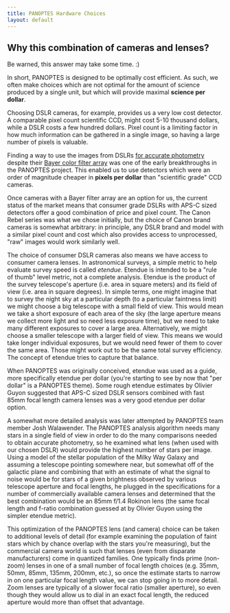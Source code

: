 ```yaml
---
title: PANOPTES Hardware Choices
layout: default
---
```


## Why this combination of cameras and lenses?

Be warned, this answer may take some time. :)

In short, PANOPTES is designed to be optimally cost efficient.  As such, we often make choices which are not optimal for the amount of science produced by a single unit, but which will provide maximal __science per dollar__.

Choosing DSLR cameras, for example, provides us a very low cost detector.  A comparable pixel count scientific CCD, might cost 5-10 thousand dollars, while a DSLR costs a few hundred dollars.  Pixel count is a limiting factor in how much information can be gathered in a single image, so having a large number of pixels is valuable.

Finding a way to use the images from DSLRs [for accurate photometry](https://www.naoj.org/staff/guyon/09allskysurvey.web/56photometry.web/content.html) despite their [Bayer color filter array](https://en.wikipedia.org/wiki/Bayer_filter) was one of the early breakthroughs in the PANOPTES project.  This enabled us to use detectors which were an order of magnitude cheaper in __pixels per dollar__ than "scientific grade" CCD cameras.  

Once cameras with a Bayer filter array are an option for us, the current status of the market means that consumer grade DSLRs with APS-C sized detectors offer a good combination of price and pixel count.  The Canon Rebel series was what we chose initially, but the choice of Canon brand cameras is somewhat arbitrary:  in principle, any DSLR brand and model with a similar pixel count and cost which also provides access to unprocessed, "raw" images would work similarly well.

The choice of consumer DSLR cameras also means we have access to consumer camera lenses.  In astronomical surveys, a simple metric to help evaluate survey speed is called _etendue_.  Etendue is intended to be a "rule of thumb" level metric, not a complete analysis.  Etendue is the product of the survey telescope's aperture (i.e. area in square meters) and its field of view (i.e. area in square degrees).  In simple terms, one might imagine that to survey the night sky at a particular depth (to a particular faintness limit) we might choose a big telescope with a small field of view.  This would mean we take a short exposure of each area of the sky (the large aperture means we collect more light and so need less exposure time), but we need to take many different exposures to cover a large area.  Alternatively, we might choose a smaller telescope with a larger field of view.  This means we would take longer individual exposures, but we would need fewer of them to cover the same area.  Those might work out to be the same total survey efficiency.  The concept of etendue tries to capture that balance.

When PANOPTES was originally conceived, etendue was used as a guide, more specifically etendue per dollar (you're starting to see by now that "per dollar" is a PANOPTES theme).  Some rough etendue estimates by Olivier Guyon suggested that APS-C sized DSLR sensors combined with fast 85mm focal length camera lenses was a very good etendue per dollar option.

A somewhat more detailed analysis was later attempted by PANOPTES team member Josh Walawender.  The PANOPTES analysis algorithm needs many stars in a single field of view in order to do the many comparisons needed to obtain accurate photometry, so he examined what lens (when used with our chosen DSLR) would provide the highest number of stars per image.  Using a model of the stellar population of the Milky Way Galaxy and assuming a telescope pointing somewhere near, but somewhat off of the galactic plane and combining that with an estimate of what the signal to noise would be for stars of a given brightness observed by various telescope aperture and focal lengths, he plugged in the specifications for a number of commercially available camera lenses and determined that the best combination would be an 85mm f/1.4 Rokinon lens (the same focal length and f-ratio combination guessed at by Olivier Guyon using the simpler etendue metric).

This optimization of the PANOPTES lens (and camera) choice can be taken to additional levels of detail (for example examining the population of faint stars which by chance overlap with the stars you're measuring), but the commercial camera world is such that lenses (even from disparate manufacturers) come in quantized families.  One typically finds prime (non-zoom) lenses in one of a small number of focal length choices (e.g. 35mm, 50mm, 85mm, 135mm, 200mm, etc.), so once the estimate starts to narrow in on one particular focal length value, we can stop going in to more detail.  Zoom lenses are typically of a slower focal ratio (smaller aperture), so even though they would allow us to dial in an exact focal length, the reduced aperture would more than offset that advantage.

